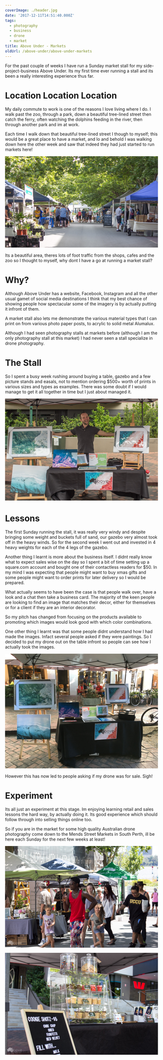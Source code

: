 ```yaml
---
coverImage: ./header.jpg
date: '2017-12-11T14:51:40.000Z'
tags:
  - photography
  - business
  - drone
  - market
title: Above Under - Markets
oldUrl: /above-under/above-under-markets
---
```


For the past couple of weeks I have run a Sunday market stall for my side-project-business Above Under. Its my first time ever running a stall and its been a really interesting experience thus far.

<!-- more -->

# Location Location Location

My daily commute to work is one of the reasons I love living where I do. I walk past the zoo, through a park, down a beautiful tree-lined street then catch the ferry, often watching the dolphins feeding in the river, then through another park and im at work.

Each time I walk down that beautiful tree-lined street I though to myself; this would be a great place to have a market, and lo and behold I was walking down here the other week and saw that indeed they had just started to run markets here!

[![](./mends-street.jpg)](./mends-street.jpg)

Its a beautiful area, theres lots of foot traffic from the shops, cafes and the zoo so I thought to myself, why dont I have a go at running a market stall?

# Why?

Although Above Under has a website, Facebook, Instagram and all the other usual gamet of social media destinations I think that my best chance of showing people how spectacular some of the imagery is by actually putting it infront of them.

A market stall also lets me demonstrate the various material types that I can print on from various photo paper posts, to acrylic to solid metal Alumalux.

Although I had seen photography stalls at markets before (although I am the only photography stall at this market) I had never seen a stall specialize in drone photography.

# The Stall

So I spent a busy week rushing around buying a table, gazebo and a few picture stands and easals, not to mention ordering \$500+ worth of prints in various sizes and types as examples. There was some doubt if I would manage to get it all together in time but I just about managed it.

[![](./the-stall.jpg)](./the-stall.jpg)

# Lessons

The first Sunday running the stall, it was really very windy and despite bringing some weight and buckets full of sand, our gazebo very almost took off in the heavy winds. So for the second week I went out and invested in 4 heavy weights for each of the 4 legs of the gazebo.

Another thing I learnt is more about the business itself. I didnt really know what to expect sales wise on the day so I spent a bit of time setting up a square.com account and bought one of their contactless readers for \$50. In my mind I was expecting that people might want to buy xmas gifts and some people might want to order prints for later delivery so I would be prepared.

What actually seems to have been the case is that people walk over, have a look and a chat then take a business card. The majority of the keen people are looking to find an image that matches their decor, either for themselves or for a client if they are an interior decorator.

So my pitch has changed from focusing on the products available to promoting which images would look good with which color combinations.

One other thing I learnt was that some people didnt understand how I had made the images. Infact several people asked if they were paintings. So I decided to put my drone out on the table infront so people can see how I actually took the images.

[![](./stall-with-drone.jpg)](./stall-with-drone.jpg)

However this has now led to people asking if my drone was for sale. Sigh!

# Experiment

Its all just an experiment at this stage. Im enjoying learning retail and sales lessons the hard way, by actually doing it. Its good experience which should follow through into selling things online too.

So if you are in the market for some high quality Australian drone photography come down to the Mends Street Markets in South Perth, ill be here each Sunday for the next few weeks at least!

[![](./dancin.jpg)](./dancin.jpg)

[![](./cookie-shots.jpg)](./cookie-shots.jpg)
